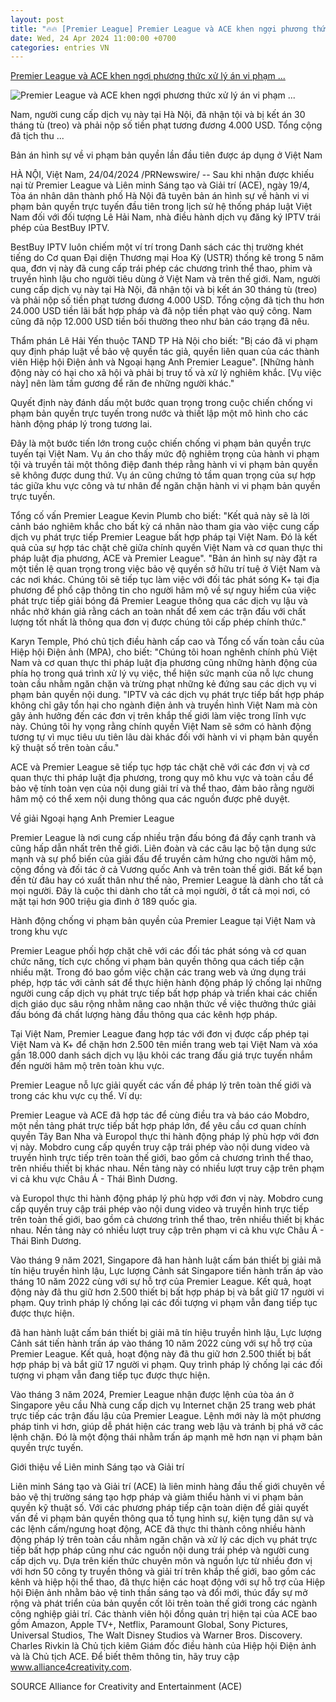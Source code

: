 ```yaml
---
layout: post
title: "🔥🔥 [Premier League] Premier League và ACE khen ngợi phương thức xử lý án vi phạm ..."
date: Wed, 24 Apr 2024 11:00:00 +0700
categories: entries VN
---
```

[Premier League và ACE khen ngợi phương thức xử lý án vi phạm ...](https://www.vietnamplus.vn/premier-league-va-ace-khen-ngoi-phuong-thuc-xu-ly-an-vi-pham-ban-quyen-truc-tuyen-cua-co-quan-chuc-nang-viet-nam-post941921.vnp)

![Premier League và ACE khen ngợi phương thức xử lý án vi phạm ...](https://imagev3.vietnamplus.vn/1200x630/Uploaded/2024/firns/2024_04_24/logo-7295.jpg.webp)

Nam, người cung cấp dịch vụ này tại Hà Nội, đã nhận tội và bị kết án 30 tháng tù (treo) và phải nộp số tiền phạt tương đương 4.000 USD. Tổng cộng đã tịch thu ...

Bản án hình sự về vi phạm bản quyền lần đầu tiên được áp dụng ở Việt Nam

HÀ NỘI, Việt Nam, 24/04/2024 /PRNewswire/ -- Sau khi nhận được khiếu nại từ Premier League và Liên minh Sáng tạo và Giải trí (ACE), ngày 19/4, Tòa án nhân dân thành phố Hà Nội đã tuyên bản án hình sự về hành vi vi phạm bản quyền trực tuyến đầu tiên trong lịch sử hệ thống pháp luật Việt Nam đối với đối tượng Lê Hải Nam, nhà điều hành dịch vụ đăng ký IPTV trái phép của BestBuy IPTV.

BestBuy IPTV luôn chiếm một ví trí trong Danh sách các thị trường khét tiếng do Cơ quan Đại diện Thương mại Hoa Kỳ (USTR) thống kê trong 5 năm qua, đơn vị này đã cung cấp trái phép các chương trình thể thao, phim và truyền hình lậu cho người tiêu dùng ở Việt Nam và trên thế giới. Nam, người cung cấp dịch vụ này tại Hà Nội, đã nhận tội và bị kết án 30 tháng tù (treo) và phải nộp số tiền phạt tương đương 4.000 USD. Tổng cộng đã tịch thu hơn 24.000 USD tiền lãi bất hợp pháp và đã nộp tiền phạt vào quỹ công. Nam cũng đã nộp 12.000 USD tiền bồi thường theo như bản cáo trạng đã nêu.

Thẩm phán Lê Hải Yến thuộc TAND TP Hà Nội cho biết: "Bị cáo đã vi phạm quy định pháp luật về bảo vệ quyền tác giả, quyền liên quan của các thành viên Hiệp hội Điện ảnh và Ngoại hạng Anh Premier League". [Những hành động này có hại cho xã hội và phải bị truy tố và xử lý nghiêm khắc. [Vụ việc này] nên làm tấm gương để răn đe những người khác."

Quyết định này đánh dấu một bước quan trọng trong cuộc chiến chống vi phạm bản quyền trực tuyến trong nước và thiết lập một mô hình cho các hành động pháp lý trong tương lai.

Đây là một bước tiến lớn trong cuộc chiến chống vi phạm bản quyền trực tuyến tại Việt Nam. Vụ án cho thấy mức độ nghiêm trọng của hành vi phạm tội và truyền tải một thông điệp đanh thép rằng hành vi vi phạm bản quyền sẽ không được dung thứ. Vụ án cũng chứng tỏ tầm quan trọng của sự hợp tác giữa khu vực công và tư nhân để ngăn chặn hành vi vi phạm bản quyền trực tuyến.

Tổng cố vấn Premier League Kevin Plumb cho biết: "Kết quả này sẽ là lời cảnh báo nghiêm khắc cho bất kỳ cá nhân nào tham gia vào việc cung cấp dịch vụ phát trực tiếp Premier League bất hợp pháp tại Việt Nam. Đó là kết quả của sự hợp tác chặt chẽ giữa chính quyền Việt Nam và cơ quan thực thi pháp luật địa phương, ACE và Premier League". "Bản án hình sự này đặt ra một tiền lệ quan trọng trong việc bảo vệ quyền sở hữu trí tuệ ở Việt Nam và các nơi khác. Chúng tôi sẽ tiếp tục làm việc với đối tác phát sóng K+ tại địa phương để phổ cập thông tin cho người hâm mộ về sự nguy hiểm của việc phát trực tiếp giải bóng đá Premier League thông qua các dịch vụ lậu và nhắc nhở khán giả rằng cách an toàn nhất để xem các trận đấu với chất lượng tốt nhất là thông qua đơn vị được chúng tôi cấp phép chính thức."

Karyn Temple, Phó chủ tịch điều hành cấp cao và Tổng cố vấn toàn cầu của Hiệp hội Điện ảnh (MPA), cho biết: "Chúng tôi hoan nghênh chính phủ Việt Nam và cơ quan thực thi pháp luật địa phương cũng những hành động của phía họ trong quá trình xử lý vụ việc, thể hiện sức mạnh của nỗ lực chung toàn cầu nhằm ngăn chặn và trừng phạt những kẻ đứng sau các dịch vụ vi phạm bản quyền nội dung. "IPTV và các dịch vụ phát trực tiếp bất hợp pháp không chỉ gây tổn hại cho ngành điện ảnh và truyền hình Việt Nam mà còn gây ảnh hưởng đến các đơn vị trên khắp thế giới làm việc trong lĩnh vực này. Chúng tôi hy vọng rằng chính quyền Việt Nam sẽ sớm có hành động tương tự vì mục tiêu ưu tiên lâu dài khác đối với hành vi vi phạm bản quyền kỹ thuật số trên toàn cầu."

ACE và Premier League sẽ tiếp tục hợp tác chặt chẽ với các đơn vị và cơ quan thực thi pháp luật địa phương, trong quy mô khu vực và toàn cầu để bảo vệ tính toàn vẹn của nội dung giải trí và thể thao, đảm bảo rằng người hâm mộ có thể xem nội dung thông qua các nguồn được phê duyệt.

Về giải Ngoại hạng Anh Premier League

Premier League là nơi cung cấp nhiều trận đấu bóng đá đầy cạnh tranh và cũng hấp dẫn nhất trên thế giới. Liên đoàn và các câu lạc bộ tận dụng sức mạnh và sự phổ biến của giải đấu để truyền cảm hứng cho người hâm mộ, cộng đồng và đối tác ở cả Vương quốc Anh và trên toàn thế giới. Bất kể bạn đến từ đâu hay có xuất thân như thế nào, Premier League là dành cho tất cả mọi người. Đây là cuộc thi dành cho tất cả mọi người, ở tất cả mọi nơi, có mặt tại hơn 900 triệu gia đình ở 189 quốc gia.

Hành động chống vi phạm bản quyền của Premier League tại Việt Nam và trong khu vực

Premier League phối hợp chặt chẽ với các đối tác phát sóng và cơ quan chức năng, tích cực chống vi phạm bản quyền thông qua cách tiếp cận nhiều mặt. Trong đó bao gồm việc chặn các trang web và ứng dụng trái phép, hợp tác với cảnh sát để thực hiện hành động pháp lý chống lại những người cung cấp dịch vụ phát trực tiếp bất hợp pháp và triển khai các chiến dịch giáo dục sâu rộng nhằm nâng cao nhận thức về việc thưởng thức giải đấu bóng đá chất lượng hàng đầu thông qua các kênh hợp pháp.

Tại Việt Nam, Premier League đang hợp tác với đơn vị được cấp phép tại Việt Nam và K+ để chặn hơn 2.500 tên miền trang web tại Việt Nam và xóa gần 18.000 danh sách dịch vụ lậu khỏi các trang đấu giá trực tuyến nhắm đến người hâm mộ trên toàn khu vực.

Premier League nỗ lực giải quyết các vấn đề pháp lý trên toàn thế giới và trong các khu vực cụ thể. Ví dụ:

Premier League và ACE đã hợp tác để cùng điều tra và báo cáo Mobdro, một nền tảng phát trực tiếp bất hợp pháp lớn, để yêu cầu cơ quan chính quyền Tây Ban Nha và Europol thực thi hành động pháp lý phù hợp với đơn vị này. Mobdro cung cấp quyền truy cập trái phép vào nội dung video và truyền hình trực tiếp trên toàn thế giới, bao gồm cả chương trình thể thao, trên nhiều thiết bị khác nhau. Nền tảng này có nhiều lượt truy cập trên phạm vi cả khu vực Châu Á - Thái Bình Dương.

và Europol thực thi hành động pháp lý phù hợp với đơn vị này. Mobdro cung cấp quyền truy cập trái phép vào nội dung video và truyền hình trực tiếp trên toàn thế giới, bao gồm cả chương trình thể thao, trên nhiều thiết bị khác nhau. Nền tảng này có nhiều lượt truy cập trên phạm vi cả khu vực Châu Á - Thái Bình Dương.

Vào tháng 9 năm 2021, Singapore đã han hành luật cấm bán thiết bị giải mã tín hiệu truyền hình lậu, Lực lượng Cảnh sát Singapore tiến hành trấn áp vào tháng 10 năm 2022 cùng với sự hỗ trợ của Premier League. Kết quả, hoạt động này đã thu giữ hơn 2.500 thiết bị bất hợp pháp bị và bắt giữ 17 người vi phạm. Quy trình pháp lý chống lại các đối tượng vi phạm vẫn đang tiếp tục được thực hiện.

đã han hành luật cấm bán thiết bị giải mã tín hiệu truyền hình lậu, Lực lượng Cảnh sát tiến hành trấn áp vào tháng 10 năm 2022 cùng với sự hỗ trợ của Premier League. Kết quả, hoạt động này đã thu giữ hơn 2.500 thiết bị bất hợp pháp bị và bắt giữ 17 người vi phạm. Quy trình pháp lý chống lại các đối tượng vi phạm vẫn đang tiếp tục được thực hiện.

Vào tháng 3 năm 2024, Premier League nhận được lệnh của tòa án ở Singapore yêu cầu Nhà cung cấp dịch vụ Internet chặn 25 trang web phát trực tiếp các trận đấu lậu của Premier League. Lệnh mới này là một phương pháp tinh vi hơn, giúp dễ phát hiện các trang web lậu và tránh bị phá vỡ các lệnh chặn. Đó là một động thái nhằm trấn áp mạnh mẽ hơn nạn vi phạm bản quyền trực tuyến.

Giới thiệu về Liên minh Sáng tạo và Giải trí

Liên minh Sáng tạo và Giải trí (ACE) là liên minh hàng đầu thế giới chuyên về bảo vệ thị trường sáng tạo hợp pháp và giảm thiểu hành vi vi phạm bản quyền kỹ thuật số. Với các phương pháp tiếp cận toàn diện để giải quyết vấn đề vi phạm bản quyền thông qua tố tụng hình sự, kiện tụng dân sự và các lệnh cấm/ngưng hoạt động, ACE đã thực thi thành công nhiều hành động pháp lý trên toàn cầu nhằm ngăn chặn và xử lý các dịch vụ phát trực tiếp bất hợp pháp cũng như các nguồn nội dung trái phép và người cung cấp dịch vụ. Dựa trên kiến thức chuyên môn và nguồn lực từ nhiều đơn vị với hơn 50 công ty truyền thông và giải trí trên khắp thế giới, bao gồm các kênh và hiệp hội thể thao, đã thực hiện các hoạt động với sự hỗ trợ của Hiệp hội Điện ảnh nhằm bảo vệ tinh thần sáng tạo và đổi mới, thúc đẩy sự mở rộng và phát triển của bản quyền cốt lõi trên toàn thế giới trong các ngành công nghiệp giải trí. Các thành viên hội đồng quản trị hiện tại của ACE bao gồm Amazon, Apple TV+, Netflix, Paramount Global, Sony Pictures, Universal Studios, The Walt Disney Studios và Warner Bros. Discovery. Charles Rivkin là Chủ tịch kiêm Giám đốc điều hành của Hiệp hội Điện ảnh và là Chủ tịch ACE. Để biết thêm thông tin, hãy truy cập www.alliance4creativity.com.

SOURCE Alliance for Creativity and Entertainment (ACE)

